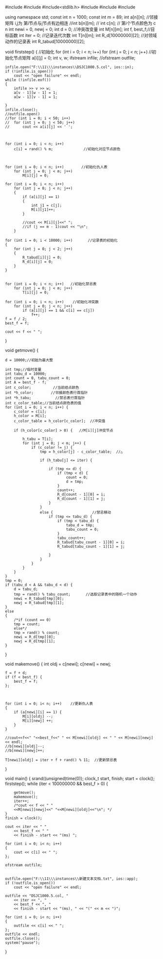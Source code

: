 #include<iostream>
#include<cstring>
#include<stdlib.h>
#include<fstream>
#include<string>
#include <ctime>

using namespace std;
const int n = 1000;
const int m = 89;
int a[n][n]; //邻接矩阵  i,j为 第i节点与j节点有边相连
			 //int b[n][m]; //
int c[n]; // 第i个节点颜色为 c n
int  newi = 0, newj = 0;
int d = 0; //冲突改变量
int M[n][m];
int f, best_f;//目标函数
int iter = 0; //记录迭代次数
int T[n][m];
int R_d[10000000][2];    //对领域动作的记录表
int R_tabud[10000000][2];


void firststep() {  //初始化
	for (int i = 0; i < n; i++)
		for (int j = 0; j < n; j++) //初始化节点矩阵
			a[i][j] = 0;
	int v, w;
	ifstream infile;
	//ofstream outfile;


	infile.open("F:\\11\\\instances\\DSJC1000.5.col", ios::in);
	if (!infile.is_open())
		cout << "open failure" << endl;
	while (!infile.eof())
	{
		infile >> v >> w;
		a[v - 1][w - 1] = 1;
		a[w - 1][v - 1] = 1;

	}
	infile.close();
	//outfile.open()
	//for (int i = 0; i < 50; i++)
	//	for (int j = 0; j < 50; j++)
	//		cout << a[i][j] << ' ';



	for (int i = 0; i < n; i++)
		c[i] = rand() % m;              //初始化对应节点颜色



	for (int i = 0; i < n; i++)        //初始化仇人表
		for (int j = 0; j < m; j++)
			M[i][j] = 0;

	for (int i = 0; i < n; i++)
		for (int j = 0; j < n; j++)
		{
			if (a[i][j] == 1)
			{
				int j1 = c[j];
				M[i][j1]++;
			}

			//cout << M[i][j]<<" ";
			//if (j == m - 1)cout << "\n";
		}

	for (int i = 0; i < 10000; i++)       //记录表的初始化
	{
		for (int j = 0; j < 2; j++)
		{
			R_tabud[i][j] = 0;
			R_d[i][j] = 0;
		}
	}


	for (int i = 0; i < n; i++)   //初始化禁忌表
		for (int j = 0; j < m; j++)
			T[i][j] = 0;

	for (int i = 0; i < n; i++)    //初始化冲突数
		for (int j = 0; j < n; j++)
			if (a[i][j] == 1 && c[i] == c[j])
				f++;
	f = f / 2;
	best_f = f;

	cout << f << " ";

}

void getmove()
{

	d = 10000;//初始为最大整

	int tmp;//临时变量
	int tabu_d = 10000;
	int count = 0, tabu_count = 0;
	int A = best_f - f;
	int c_color;          //当前结点颜色
	int *h_color;        //邻接颜色表行首指针
	int *h_tabu;           //禁忌表行首指针
	int c_color_table;//当前结点颜色表的值
	for (int i = 0; i < n; i++) {
		c_color = c[i];
		h_color = M[i];
		c_color_table = h_color[c_color];  //冲突值

		if (h_color[c_color] > 0) {   //M[i][j]冲突节点

			h_tabu = T[i];
			for (int j = 0; j < m; j++) {
				if (c_color != j) {
					tmp = h_color[j] - c_color_table;  //△

					if (h_tabu[j] <= iter) {

						if (tmp <= d) {
							if (tmp < d) {
								count = 0;
								d = tmp;
							}
							count++;
							R_d[count - 1][0] = i;
							R_d[count - 1][1] = j;
						}
					}
					else {                  //禁忌移动
						if (tmp <= tabu_d) {
							if (tmp < tabu_d) {
								tabu_d = tmp;
								tabu_count = 0;
							}
							tabu_count++;
							R_tabud[tabu_count - 1][0] = i;
							R_tabud[tabu_count - 1][1] = j;

						}
					}
				}
			}
		}
	}
	tmp = 0;
	if (tabu_d < A && tabu_d < d) {
		d = tabu_d;
		tmp = rand() % tabu_count;       //选取记录表中的随机一个动作
		newi = R_tabud[tmp][0];
		newj = R_tabud[tmp][1];
	}
	else
	{
		/*if (count == 0)
		tmp = count;
		else*/
		tmp = rand() % count;
		newi = R_d[tmp][0];
		newj = R_d[tmp][1];
	}
}




void makemove() {
	int oldj = c[newi];
	c[newi] = newj;

	f = f + d;
	if (f < best_f) {
		best_f = f;
	};



	for (int i = 0; i< n; i++)    //更新仇人表
	{
		if (a[newi][i] == 1) {
			M[i][oldj] --;
			M[i][newj] ++;
		}
	}

	//cout<<f<<" "<<best_f<<" " << M[newi][oldj] << " " << M[newi][newj] << endl;
	//b[newi][oldj]--;
	//b[newi][newj]++;

	T[newi][oldj] = iter + f + rand() % 11;  //更新禁忌表

}

void main() {
	srand((unsigned)time(0));
	clock_t start, finish;
	start = clock();
	firststep();
	while (iter < 100000000 && best_f > 0) {


		getmove();
		makemove();
		iter++;
		/*cout << f << " "
		<<M[newi][newj]<<" "<<M[newi][oldj]<<"\n"; */
	}
	finish = clock();

	cout << iter << " "
		<< best_f << " "
		<< finish - start << "(ms) ";

	for (int i = 0; i< n; i++)
	{
		cout << c[i] << " ";
	};

	ofstream outfile;


	outfile.open("F:\\11\\\instances\\新建文本文档.txt", ios::app);
	if (!outfile.is_open())
		cout << "open failure" << endl;

	outfile << "DSJC1000.5.col, "
		<< iter << ", "
		<< best_f << ", "
		<< finish - start << "(ms), " << "(" << m << ")";

	for (int i = 0; i< n; i++)
	{
		outfile << c[i] << " ";
	};
	outfile << endl;
	outfile.close();
	system("pause");

}
